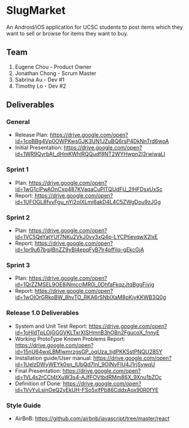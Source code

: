 # SlugMarket
An Android/iOS application for UCSC students to post items which they want to
sell or browse for items they want to buy.

## Team
1. Eugene Chou - Product Owner
2. Jonathan Chong - Scrum Master
3. Sabrina Au - Dev #1
4. Timothy Lo - Dev #2

## Deliverables

### General
+ Release Plan: https://drive.google.com/open?id=1cpBBg4Vp0OWPKwsGJK3UN1JZuBQ6rsP4DkNnTrd6woA
+ Initial Presentation: https://drive.google.com/open?id=1WR9QyrbAI_dHmKWhlRQQudf8NT2WYHwpn2I3rwiwaLI

### Sprint 1
+ Plan: https://drive.google.com/open?id=1wG1clPwAOnCxp487KVaqaCuPlTQUdFU_2lHFDsxUxSc
+ Report: https://drive.google.com/open?id=1UFOGL8fvvFgu_nYi2olXLmi6akD4L4C5ZWgDou9zJGg

### Sprint 2
+ Plan: https://drive.google.com/open?id=1VC5QeYatYUf7NKu2VkJ0vv3xQ4p-LYCPtievqwX2lxE
+ Report: https://drive.google.com/open?id=1pr9u67bgjlBnZZ9yBl4epqFyB7lr4pffilq-gEkcGjA 

### Sprint 3
+ Plan: https://drive.google.com/open?id=1QrZZMSEL9OE8jNmcciMR0i_0DhfaFkqzJtqBggFivjg
+ Report: https://drive.google.com/open?id=1wOIOrGRkoBW_8hvTO_RKA6rSNblXaM8pKiyKKWB3Q0g

### Release 1.0 Deliverables 
+ System and Unit Test Report: https://drive.google.com/open?id=1oHIdTpLOjGGGVKLTxrXISHmnB3hOBn2FgucoX_fnnyE
+ Working ProtoType Known Problems Report: https://drive.google.com/open?id=15nU64wxLBMlwmrzgsGP_oqUza_tjdPKKSstPNQU285Y
+ Installation guide/User manual: https://drive.google.com/open?id=1UelzDWyWEYk0sn_lUbQd7Inl_9OINyFIU4J1rjSywqU
+ Final Presentation: https://drive.google.com/open?id=1VL4s2rCCt4tXuW3s4-AJfFOVtbdRMm86X_9Xnu1bZOc
+ Definition of Done: https://drive.google.com/open?id=1VvYvLsjnOeQ2yEkUH-FSo5xlfPb86CddxAox90R0fYE

### Style Guide
+ AirBnB: https://github.com/airbnb/javascript/tree/master/react
